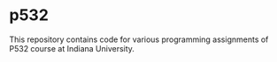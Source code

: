 # p532
This repository contains code for various programming assignments of P532 course at Indiana University.
